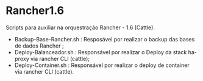 # Rancher1.6
Scripts para auxiliar na orquestração Rancher - 1.6 (Cattle).

- Backup-Base-Rancher.sh : Resposável por realizar o backup das bases de dados Rancher ;
- Deploy-Balanceador.sh : Responsável por realizar o Deploy da stack ha-proxy via rancher CLI (cattle);
- Deploy-Container.sh :  Responsável por realizar o deploy de container via rancher CLI (cattle).
